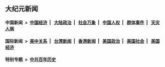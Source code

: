 ## 大纪元新闻

#### 中国新闻 &nbsp;>&nbsp; [中国经济](indexes/ncid283/README.md?09160845) &nbsp;| &nbsp; [大陆政治](indexes/ncid277/README.md?09160845) &nbsp;| &nbsp; [社会万象](indexes/ncid282/README.md?09160845) &nbsp;| &nbsp; [中国人权](indexes/ncid278/README.md?09160845) &nbsp;| &nbsp; [群体事件](indexes/ncid279/README.md?09160845) &nbsp;| &nbsp; [天灾人祸](indexes/ncid280/README.md?09160845)

#### 国际新闻 &nbsp;>&nbsp; [美中关系](indexes/nf1412576/README.md?09160845) &nbsp;| &nbsp; [台湾新闻](indexes/ncid1349361/README.md?09160845) &nbsp;| &nbsp; [香港新闻](indexes/ncid1349362/README.md?09160845) &nbsp;| &nbsp; [美国政治](indexes/ncid1078159/README.md?09160845) &nbsp;| &nbsp; [美国社会](indexes/ncid1078160/README.md?09160845) &nbsp;| &nbsp; [美国经济](indexes/ncid1078158/README.md?09160845)

#### 特别专题 &nbsp;>&nbsp; [中共百年历史](https://github.com/epoch-news/epoch-special/blob/master/README.md?09160845)  
